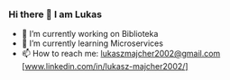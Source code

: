 ### Hi there 👋 I am Lukas

- 🔭 I’m currently working on Biblioteka
- 🌱 I’m currently learning Microservices
- 📫 How to reach me: lukaszmajcher2002@gmail.com [www.linkedin.com/in/lukasz-majcher2002/]
